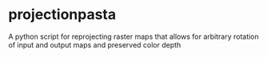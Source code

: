 # projectionpasta
A python script for reprojecting raster maps that allows for arbitrary rotation of input and output maps and preserved color depth
